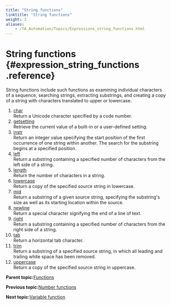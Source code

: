 ```yaml
--- 
title: "String functions"
linktitle: "String functions"
weight: 3
aliases: 
    - /TA_Automation/Topics/Expressions_string_functions.html
---
```

# String functions {#expression_string_functions .reference}

String functions include such functions as examining individual characters of a sequence, searching strings, extracting substrings, and creating a copy of a string with characters translated to upper or lowercase.

1.  [char](../../TA_Automation/Topics/Expressions_functions_char.html)  
Return a Unicode character specified by a code number.
2.  [getsetting](../../TA_Automation/Topics/Expressions_functions_getsetting.html)  
Retrieve the current value of a built-in or a user-defined setting.
3.  [instr](../../TA_Automation/Topics/Expressions_functions_instr.html)  
Return an integer value specifying the start position of the first occurrence of one string within another. The search for the substring begins at a specified position.
4.  [left](../../TA_Automation/Topics/Expressions_functions_left.html)  
Return a substring containing a specified number of characters from the left side of a string.
5.  [length](../../TA_Automation/Topics/Expressions_functions_length.html)  
Return the number of characters in a string.
6.  [lowercase](../../TA_Automation/Topics/Expressions_functions_lowercase.html)  
Return a copy of the specified source string in lowercase.
7.  [mid](../../TA_Automation/Topics/Expressions_functions_mid.html)  
Return a substring of a given source string, specifying the substring's size as well as its starting location within the source.
8.  [newline](../../TA_Automation/Topics/Expressions_functions_newLine.html)  
Return a special character signifying the end of a line of text.
9.  [right](../../TA_Automation/Topics/Expressions_functions_right.html)  
Return a substring containing a specified number of characters from the right side of a string.
10. [tab](../../TA_Automation/Topics/Expressions_functions_tab.html)  
Return a horizontal tab character.
11. [trim](../../TA_Automation/Topics/Expressions_functions_trim.html)  
Return a substring of a specified source string, in which all leading and trailing white space has been removed.
12. [uppercase](../../TA_Automation/Topics/Expressions_functions_uppercase.html)  
Return a copy of the specified source string in uppercase.

**Parent topic:**[Functions](../../TA_Automation/Topics/The_test_language_functions.html)

**Previous topic:**[Number functions](../../TA_Automation/Topics/Expressions_number_functions.html)

**Next topic:**[Variable function](../../TA_Automation/Topics/Expressions_variable_functions.html)

